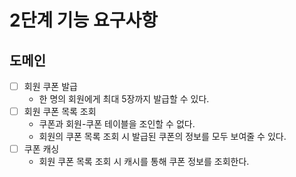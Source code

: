 # 2단계 기능 요구사항

## 도메인

- [ ] 회원 쿠폰 발급
  - 한 명의 회원에게 최대 5장까지 발급할 수 있다.
- [ ] 회원 쿠폰 목록 조회
  - 쿠폰과 회원-쿠폰 테이블을 조인할 수 없다.
  - 회원의 쿠폰 목록 조회 시 발급된 쿠폰의 정보를 모두 보여줄 수 있다.
- [ ] 쿠폰 캐싱
  - 회원 쿠폰 목록 조회 시 캐시를 통해 쿠폰 정보를 조회한다.
